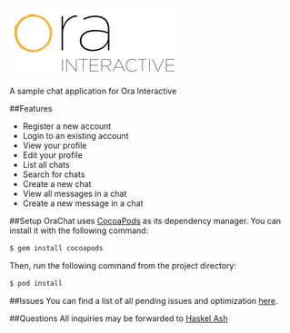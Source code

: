 ![Ora Interactive](https://github.com/haskelash/OraChat/blob/master/OraChat/Assets.xcassets/Splash.imageset/Splash%401x.png)

A sample chat application for Ora Interactive

##Features
- Register a new account
- Login to an existing account
- View your profile
- Edit your profile
- List all chats
- Search for chats
- Create a new chat
- View all messages in a chat
- Create a new message in a chat

##Setup
OraChat uses [CocoaPods](http://cocoapods.org) as its dependency manager. You can install it with the following command:

```bash
$ gem install cocoapods
```

Then, run the following command from the project directory:

```bash
$ pod install
```

##Issues
You can find a list of all pending issues and optimization [here](https://github.com/haskelash/OraChat/issues/1).

##Questions
All inquiries may be forwarded to [Haskel Ash](mailto:haskelash@gmail.com)
